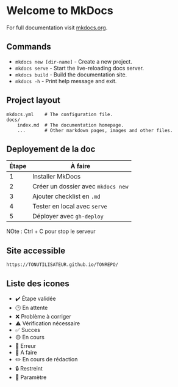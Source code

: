 # Welcome to MkDocs

For full documentation visit [mkdocs.org](https://www.mkdocs.org).

## Commands

* `mkdocs new [dir-name]` - Create a new project.
* `mkdocs serve` - Start the live-reloading docs server.
* `mkdocs build` - Build the documentation site.
* `mkdocs -h` - Print help message and exit.

## Project layout

    mkdocs.yml    # The configuration file.
    docs/
        index.md  # The documentation homepage.
        ...       # Other markdown pages, images and other files.


## Deployement de la doc

| Étape | À faire                            |
| ----- | ---------------------------------- |
| 1     | Installer MkDocs                   |
| 2     | Créer un dossier avec `mkdocs new` |
| 3     | Ajouter checklist en `.md`         |
| 4     | Tester en local avec `serve`       |
| 5     | Déployer avec `gh-deploy`          |

NOte : Ctrl + C pour stop le serveur

## Site accessible 

```
https://TONUTILISATEUR.github.io/TONREPO/
```

## Liste des icones 

- ✔️ Étape validée
- 🕒 En attente
- ❌ Problème à corriger
- ⚠️ Vérification nécessaire
- ✅ Succes
- 🟡 En cours
- 🔴 Erreur
- 📝 A faire
- ✏️ En cours de rédaction
- 🔒 Restreint
- 🔧 Paramètre

